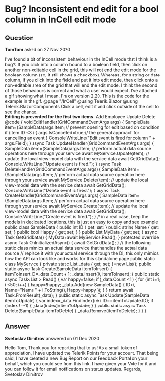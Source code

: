# Bug? Inconsistent end edit for a bool column in InCell edit mode

## Question

**TomTom** asked on 27 Nov 2020

I've found a bit of inconsistent behaviour in the InCell mode that I think is a bug?: If you click into a column bound to a boolean field, then click on another non-editable cell in the grid, this will not end the edit mode for the boolean column (so, it still shows a checkbox). Whereas, for a string or date column, if you click into the field and put it into edit mode, then click onto a non-editable area of the grid that will end the edit mode. I think the second of those behaviours is correct and what a user would expect. I've attached a gif showing what I mean. I'm on version 2.20. This is the code for the example in the gif. @page "/InCell" @using Telerik.Blazor @using Telerik.Blazor.Components Click a cell, edit it and click outside of the cell to see the change. <br /> <strong>Editing is prevented for the first two items.</strong> <TelerikGrid Data=@MyData EditMode="@GridEditMode.Incell" Pageable="true" Height="500px" Sortable="true" OnUpdate="@UpdateHandler" OnEdit="@EditHandler" OnDelete="@DeleteHandler" OnCreate="@CreateHandler"> <GridToolBar> <GridCommandButton Command="Add" Icon="add">Add Employee</GridCommandButton> </GridToolBar> <GridColumns> <GridColumn Field=@nameof(SampleData.ID) Title="ID" Editable="false" /> <GridColumn Field=@nameof(SampleData.Name) Title="Name" /> <GridColumn Field=@nameof(SampleData.Happy) /> <GridCommandColumn> <GridCommandButton Command="Save" Icon="save" ShowInEdit="true">Update</GridCommandButton> <GridCommandButton Command="Delete" Icon="delete">Delete</GridCommandButton> </GridCommandColumn> </GridColumns> </TelerikGrid> @code { void EditHandler(GridCommandEventArgs args) { SampleData item=(SampleData)args.Item; // prevent opening for edit based on condition if (item.ID <3 ) { args.IsCancelled=true;// the general approach for cancelling an event } Console.WriteLine("Edit event is fired for column " + args.Field); } async Task UpdateHandler(GridCommandEventArgs args) { SampleData item=(SampleData)args.Item; // perform actual data source operations here through your service await MyService.Update(item); // update the local view-model data with the service data await GetGridData(); Console.WriteLine("Update event is fired."); } async Task DeleteHandler(GridCommandEventArgs args) { SampleData item=(SampleData)args.Item; // perform actual data source operation here through your service await MyService.Delete(item); // update the local view-model data with the service data await GetGridData(); Console.WriteLine("Delete event is fired."); } async Task CreateHandler(GridCommandEventArgs args) { SampleData item=(SampleData)args.Item; // perform actual data source operation here through your service await MyService.Create(item); // update the local view-model data with the service data await GetGridData(); Console.WriteLine("Create event is fired."); } // in a real case, keep the models in dedicated locations, this is just an easy to copy and see example public class SampleData { public int ID { get; set; } public string Name { get; set; } public bool Happy { get; set; } } public List<SampleData> MyData { get; set; } async Task GetGridData() { MyData=await MyService.Read(); } protected override async Task OnInitializedAsync() { await GetGridData(); } // the following static class mimics an actual data service that handles the actual data source // replace it with your actual service through the DI, this only mimics how the API can look like and works for this standalone page public static class MyService { private static List<SampleData> _data { get; set; }=new List<SampleData>(); public static async Task Create(SampleData itemToInsert) { itemToInsert.ID=_data.Count + 1; _data.Insert(0, itemToInsert); } public static async Task<List <SampleData>> Read() { var happy=false; if (_data.Count <1 ) { for (int i=1; i <50; i++) { happy=!happy; _data.Add(new SampleData() { ID=i, Name="Name " + i.ToString(), Happy=happy }); } } return await Task.FromResult(_data); } public static async Task Update(SampleData itemToUpdate) { var index=_data.FindIndex(i=> i.ID==itemToUpdate.ID); if (index !=-1) { _data[index]=itemToUpdate; } } public static async Task Delete(SampleData itemToDelete) { _data.Remove(itemToDelete); } } }

## Answer

**Svetoslav Dimitrov** answered on 01 Dec 2020

Hello Tom, Thank you for reporting that to us! As a small token of appreciation, I have updated the Telerik Points for your account. That being said, I have created a new Bug Report on our Feedback Portal on your behalf, which you could see from this link. I have given your Vote for it and you can follow it for email notifications on status updates. Regards, Svetoslav Dimitrov
